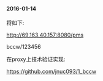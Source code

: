#### 2016-01-14

将如下:

http://69.163.40.157:8080/pms

bccw/123456

在proxy上技术验证实现:

https://github.com/jnuc093/1_bccw
